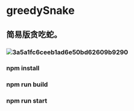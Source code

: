 # greedySnake
## 简易版贪吃蛇。
### ![3a5a1fc6ceeb1ad6e50bd62609b9290](https://user-images.githubusercontent.com/50769362/163514545-d3d610a3-b611-4cb3-b17b-0e095337202d.png)
### npm install
### npm run build
### npm run start
